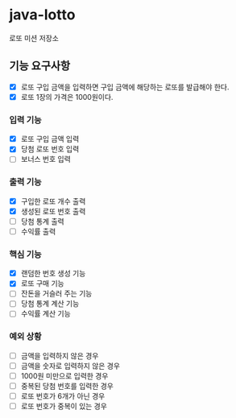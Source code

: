 # java-lotto

로또 미션 저장소

## 기능 요구사항

- [x] 로또 구입 금액을 입력하면 구입 금액에 해당하는 로또를 발급해야 한다.
- [x] 로또 1장의 가격은 1000원이다.

### 입력 기능

- [x] 로또 구입 금액 입력
- [x] 당첨 로또 번호 입력
- [ ] 보너스 번호 입력

### 출력 기능

- [x] 구입한 로또 개수 출력
- [x] 생성된 로또 번호 출력
- [ ] 당첨 통계 출력
- [ ] 수익률 출력

### 핵심 기능

- [x] 랜덤한 번호 생성 기능
- [x] 로또 구매 기능
- [ ] 잔돈을 거슬러 주는 기능
- [ ] 당첨 통계 계산 기능
- [ ] 수익률 계산 기능

### 예외 상황

- [ ] 금액을 입력하지 않은 경우
- [ ] 금액을 숫자로 입력하지 않은 경우
- [ ] 1000원 미만으로 입력한 경우
- [ ] 중복된 당첨 번호를 입력한 경우
- [ ] 로또 번호가 6개가 아닌 경우
- [ ] 로또 번호가 중복이 있는 경우
